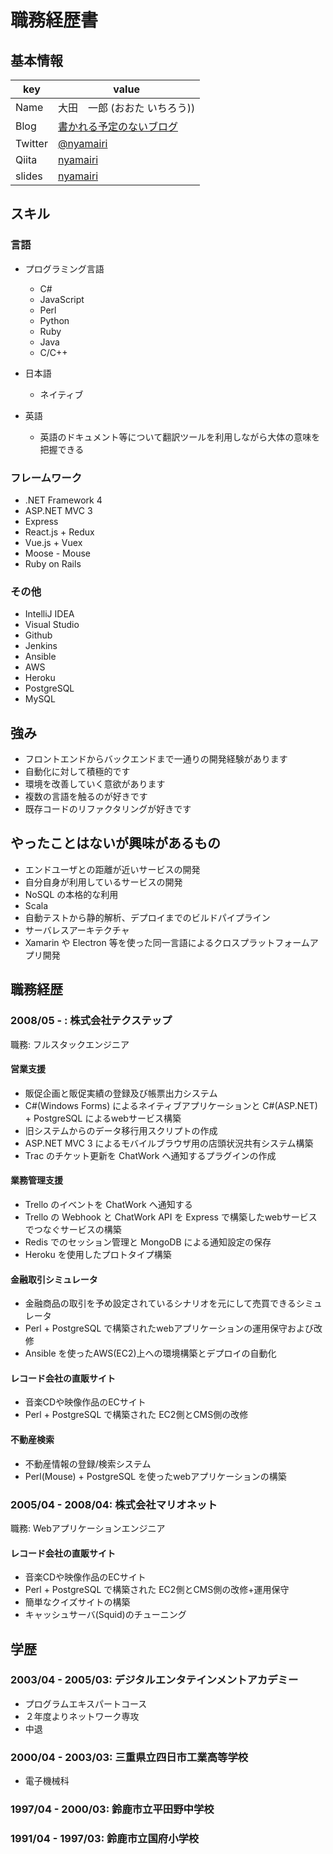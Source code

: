 # 職務経歴書

## 基本情報

|key|value|
|---|-----|
|Name|大田　一郎 (おおた いちろう))|
|Blog|[書かれる予定のないブログ](http://nyamairi.hatenablog.jp/)|
|Twitter|[@nyamairi](https://twitter.com/nyamairi)|
|Qiita|[nyamairi](http://qiita.com/nyamairi)|
|slides|[nyamairi](https://slid.es/nyamairi)|

## スキル

### 言語

- プログラミング言語
  - C#
  - JavaScript
  - Perl
  - Python
  - Ruby
  - Java
  - C/C++

- 日本語
  - ネイティブ
- 英語
  - 英語のドキュメント等について翻訳ツールを利用しながら大体の意味を把握できる

### フレームワーク

- .NET Framework 4
- ASP.NET MVC 3
- Express
- React.js + Redux
- Vue.js + Vuex
- Moose - Mouse
- Ruby on Rails

### その他

- IntelliJ IDEA
- Visual Studio
- Github
- Jenkins
- Ansible
- AWS
- Heroku
- PostgreSQL
- MySQL

## 強み

- フロントエンドからバックエンドまで一通りの開発経験があります
- 自動化に対して積極的です
- 環境を改善していく意欲があります
- 複数の言語を触るのが好きです
- 既存コードのリファクタリングが好きです

## やったことはないが興味があるもの

- エンドユーザとの距離が近いサービスの開発
- 自分自身が利用しているサービスの開発
- NoSQL の本格的な利用
- Scala
- 自動テストから静的解析、デプロイまでのビルドパイプライン
- サーバレスアーキテクチャ
- Xamarin や Electron 等を使った同一言語によるクロスプラットフォームアプリ開発

## 職務経歴

### 2008/05 - : 株式会社テクステップ

職務: フルスタックエンジニア

#### 営業支援

- 販促企画と販促実績の登録及び帳票出力システム
- C#(Windows Forms) によるネイティブアプリケーションと C#(ASP.NET) + PostgreSQL によるwebサービス構築
- 旧システムからのデータ移行用スクリプトの作成
- ASP.NET MVC 3 によるモバイルブラウザ用の店頭状況共有システム構築
- Trac のチケット更新を ChatWork へ通知するプラグインの作成

#### 業務管理支援

- Trello のイベントを ChatWork へ通知する
- Trello の Webhook と ChatWork API を Express で構築したwebサービスでつなぐサービスの構築
- Redis でのセッション管理と MongoDB による通知設定の保存
- Heroku を使用したプロトタイプ構築

#### 金融取引シミュレータ

- 金融商品の取引を予め設定されているシナリオを元にして売買できるシミュレータ
- Perl + PostgreSQL で構築されたwebアプリケーションの運用保守および改修
- Ansible を使ったAWS(EC2)上への環境構築とデプロイの自動化

#### レコード会社の直販サイト

- 音楽CDや映像作品のECサイト
- Perl + PostgreSQL で構築された EC2側とCMS側の改修

#### 不動産検索

- 不動産情報の登録/検索システム
- Perl(Mouse) + PostgreSQL を使ったwebアプリケーションの構築

### 2005/04 - 2008/04: 株式会社マリオネット

職務: Webアプリケーションエンジニア

#### レコード会社の直販サイト

- 音楽CDや映像作品のECサイト
- Perl + PostgreSQL で構築された EC2側とCMS側の改修+運用保守
- 簡単なクイズサイトの構築
- キャッシュサーバ(Squid)のチューニング

## 学歴

### 2003/04 - 2005/03: デジタルエンタテインメントアカデミー

- プログラムエキスパートコース
- ２年度よりネットワーク専攻
- 中退

### 2000/04 - 2003/03: 三重県立四日市工業高等学校

- 電子機械科

### 1997/04 - 2000/03: 鈴鹿市立平田野中学校

### 1991/04 - 1997/03: 鈴鹿市立国府小学校
